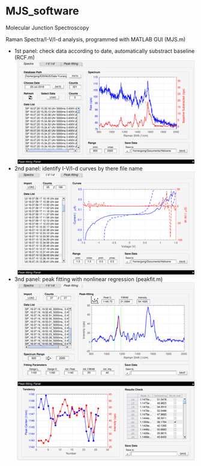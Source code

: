 # MJS_software
Molecular Junction Spectroscopy

Raman Spectra/I-V/I-d analysis, programmed with MATLAB GUI (MJS.m)

- 1st panel: 
  check data according to date, automatically substract baseline (RCF.m)
![alt text](https://github.com/geraldgong/MJS_software/blob/master/ScreenShot/MJS_sp.jpg)
- 2nd panel:
  identify I-V/I-d curves by there file name
![alt text](https://github.com/geraldgong/MJS_software/blob/master/ScreenShot/MJS_iv.jpg)
- 3nd panel:
  peak fitting with nonlinear regression (peakfit.m)
![alt text](https://github.com/geraldgong/MJS_software/blob/master/ScreenShot/MJS_peak.jpg)
